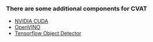 ### There are some additional components for CVAT

* [NVIDIA CUDA](cuda/README.md)
* [OpenVINO](openvino/README.md)
* [Tensorflow Object Detector](tf_annotation/README.md)
